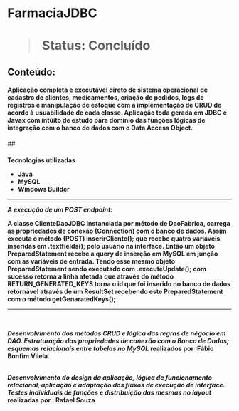 <h1> FarmaciaJDBC <h1>

> Status: Concluído


## Conteúdo:
<h4>Aplicação completa e executável direto de sistema operacional de cadastro de clientes, medicamentos, criação de pedidos, logs de registros e manipulação de estoque 
com a implementação de CRUD de acordo à usuabilidade de cada classe. 
Aplicação toda gerada em JDBC e Javax com intúito de estudo para domínio das funções lógicas de integração com o banco de dados com o Data Access Object. </h4>


##<h4>Tecnologias utilizadas
+ Java
+ MySQL
+ Windows Builder

<hr>


<i><b>A execução de um POST endpoint:</i></b>
<p> 
 A classe ClienteDaoJDBC instanciada por método de DaoFabrica, carrega as propriedades de conexão (Connection) com o banco de dados. 
 Assim executa o método (POST) inserirCliente(); que recebe quatro variáveis inseridas em .textfields(); pelo usuário na interface.
 Então um objeto PreparedStatement recebe a query de inserção em MySQL em junção com as variáveis de entrada.
 Tendo esse mesmo objeto PreparedStatement sendo executado com .executeUpdate(); com sucesso retorna a linha afetada que através do método RETURN_GENERATED_KEYS torna o id que foi inserido no banco de dados retornável através de um ResultSet recebendo este PreparedStatement com o método getGenaratedKeys(); <p>

<hr>

<br/>

<p> <i>Desenvolvimento dos métodos CRUD e lógica das regras de négocio em DAO. Estruturação das propriedades de conexão com o Banco de Dados; esquemas relacionais entre tabelas no MySQL</i> realizados por :<b>Fábio Bonfim Vilela.</> <br/><br/>

<i>Desenvolvimento do design da aplicação, lógica de funcionamento relacional, aplicação e adaptação dos fluxos de execução de interface. Testes individuais de funções  e distribuição das mesmas no layout</i> realizadas por : <b>Rafael Souza</b>


<br/><br/><br/>


 





